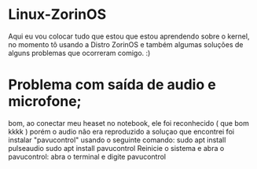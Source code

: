 # Linux-ZorinOS
Aqui eu vou colocar tudo que estou que estou aprendendo sobre o kernel, no momento tô usando a Distro ZorinOS e também algumas soluções de alguns problemas que ocorreram comigo. :)

# Problema com saída de audio e microfone;
bom, ao conectar meu heaset no notebook, ele foi reconhecido ( que bom kkkk ) porém o audio não era reproduzido
a soluçao que encontrei foi instalar "pavucontrol" usando o seguinte comando:
        sudo apt install pulseaudio
        sudo apt install pavucontrol
Reinicie o sistema e abra o pavucontrol:
        abra o terminal e digite
        pavucontrol
